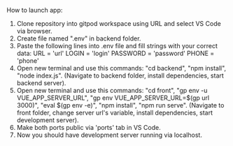 How to launch app:
1. Clone repository into gitpod workspace using URL and select VS Code via browser.
2. Create file named ".env" in backend folder.
3. Paste the following lines into .env file and fill strings with your correct data:
URL = 'url'
LOGIN = 'login'
PASSWORD = 'password'
PHONE = 'phone'
4. Open new terminal and use this commands: "cd backend", "npm install", "node index.js". (Navigate to backend folder, install dependencies, start backend server).
5. Open new terminal and use this commands: "cd front", "gp env -u VUE_APP_SERVER_URL", "gp env VUE_APP_SERVER_URL=$(gp url 
3000)", "eval $(gp env -e)", "npm install", "npm run serve". (Navigate to front folder, change server url's variable, install dependencies, start development server).
6. Make both ports public via 'ports' tab in VS Code.
7. Now you should have development server running via localhost.
